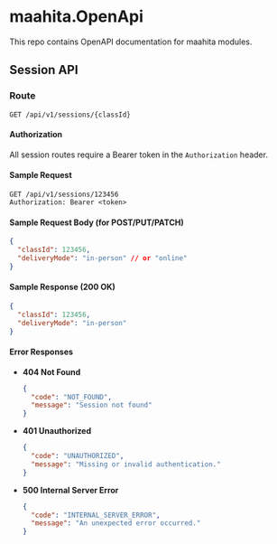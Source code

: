 # maahita.OpenApi
This repo contains OpenAPI documentation for maahita modules.

## Session API

### Route
`GET /api/v1/sessions/{classId}`

#### Authorization
All session routes require a Bearer token in the `Authorization` header.

#### Sample Request
```
GET /api/v1/sessions/123456
Authorization: Bearer <token>
```

#### Sample Request Body (for POST/PUT/PATCH)
```json
{
  "classId": 123456,
  "deliveryMode": "in-person" // or "online"
}
```

#### Sample Response (200 OK)
```json
{
  "classId": 123456,
  "deliveryMode": "in-person"
}
```

#### Error Responses

- **404 Not Found**
  ```json
  {
    "code": "NOT_FOUND",
    "message": "Session not found"
  }
  ```
- **401 Unauthorized**
  ```json
  {
    "code": "UNAUTHORIZED",
    "message": "Missing or invalid authentication."
  }
  ```
- **500 Internal Server Error**
  ```json
  {
    "code": "INTERNAL_SERVER_ERROR",
    "message": "An unexpected error occurred."
  }
  ```
